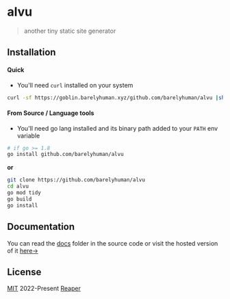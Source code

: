 # alvu

> another tiny static site generator

## Installation

#### Quick

- You'll need `curl` installed on your system

```sh
curl -sf https://goblin.barelyhuman.xyz/github.com/barelyhuman/alvu |sh
```

#### From Source / Language tools

- You'll need go lang installed and its binary path added to your `PATH` env
  variable

```sh
# if go >= 1.8
go install github.com/barelyhuman/alvu
```

**or**

```sh
git clone https://github.com/barelyhuman/alvu
cd alvu 
go mod tidy 
go build 
go install
```

## Documentation 
You can read the [docs](docs/pages/index) folder in the source code or visit the hosted version of it [here&rarr;](https://barelyhuman.github.io/alvu/)

## License 
[MIT](license) 2022-Present [Reaper](https://github.com/barelyhuman)
